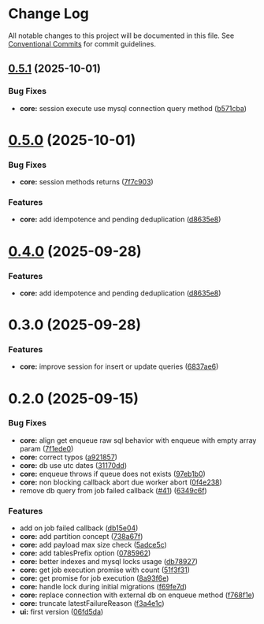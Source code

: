 # Change Log

All notable changes to this project will be documented in this file.
See [Conventional Commits](https://conventionalcommits.org) for commit guidelines.

## [0.5.1](https://github.com/serenis-health/mysql-queue/compare/0.5.0...0.5.1) (2025-10-01)

### Bug Fixes

* **core:** session execute use mysql connection query method ([b571cba](https://github.com/serenis-health/mysql-queue/commit/b571cba0877876955fb935fc0eb8d667eff66b5c))

# [0.5.0](https://github.com/serenis-health/mysql-queue/compare/0.3.0...0.5.0) (2025-10-01)

### Bug Fixes

* **core:** session methods returns ([7f7c903](https://github.com/serenis-health/mysql-queue/commit/7f7c90332d59b01d5c7f923b56df031b08a5eafd))

### Features

* **core:** add idempotence and pending deduplication ([d8635e8](https://github.com/serenis-health/mysql-queue/commit/d8635e8c5abcb2302acca41feffd4583fd4fa74e))

# [0.4.0](https://github.com/serenis-health/mysql-queue/compare/0.3.0...0.4.0) (2025-09-28)

### Features

* **core:** add idempotence and pending deduplication ([d8635e8](https://github.com/serenis-health/mysql-queue/commit/d8635e8c5abcb2302acca41feffd4583fd4fa74e))

# 0.3.0 (2025-09-28)

### Features

* **core:** improve session for insert or update queries ([6837ae6](https://github.com/serenis-health/mysql-queue/commit/6837ae65319dc4ee11415e9be07abe2ae8551cc0))

# 0.2.0 (2025-09-15)

### Bug Fixes

* **core:** align get enqueue raw sql behavior with enqueue with empty array param ([7f1ede0](https://github.com/serenis-health/mysql-queue/commit/7f1ede095fa0908877f6a5217350d990614016c3))
* **core:** correct typos ([a921857](https://github.com/serenis-health/mysql-queue/commit/a921857980779701a302821067b0285abc926ee0))
* **core:** db use utc dates ([31170dd](https://github.com/serenis-health/mysql-queue/commit/31170dd693258f28a389b01b49ee99c4529496ff))
* **core:** enqueue throws if queue does not exists ([97eb1b0](https://github.com/serenis-health/mysql-queue/commit/97eb1b020c0238c9e3ab22be5afe57b497c40946))
* **core:** non blocking callback abort due worker abort ([0f4e238](https://github.com/serenis-health/mysql-queue/commit/0f4e238babb7e87a45876e06e3500eac7b635395))
* remove db query from job failed callback ([#41](https://github.com/serenis-health/mysql-queue/issues/41)) ([6349c6f](https://github.com/serenis-health/mysql-queue/commit/6349c6f168c9f51dbe45437c194a276262793cb3))

### Features

* add on job failed callback ([db15e04](https://github.com/serenis-health/mysql-queue/commit/db15e0450bbea879cd1bfedd1746df4187fe4410))
* **core:** add partition concept ([738a67f](https://github.com/serenis-health/mysql-queue/commit/738a67fa0fcff99106b575db2bd06c3f12ada86b))
* **core:** add payload max size check ([5adce5c](https://github.com/serenis-health/mysql-queue/commit/5adce5c4e2b649436c4ef42ee6954cc14a4d702d))
* **core:** add tablesPrefix option ([0785962](https://github.com/serenis-health/mysql-queue/commit/0785962e746001c57e5a1567bdaf6f617faaa0d3))
* **core:** better indexes and mysql locks usage ([db78927](https://github.com/serenis-health/mysql-queue/commit/db78927a2685680a05fcc66b95f6ebdadd602741))
* **core:** get job execution promise with count ([51f3f31](https://github.com/serenis-health/mysql-queue/commit/51f3f31fa09734dcc86e410d625d25976ba57462))
* **core:** get promise for job execution ([8a93f6e](https://github.com/serenis-health/mysql-queue/commit/8a93f6ef1b05ef2c21f78e1030636aeca94d036a))
* **core:** handle lock during initial migrations ([f69fe7d](https://github.com/serenis-health/mysql-queue/commit/f69fe7dec90ccd30efab21adce29d4aa5d69cd40))
* **core:** replace connection with external db on enqueue method ([f768f1e](https://github.com/serenis-health/mysql-queue/commit/f768f1e04a0a04662463e94905b833faac99e1ca))
* **core:** truncate latestFailureReason ([f3a4e1c](https://github.com/serenis-health/mysql-queue/commit/f3a4e1c749f4fad6d0a75cac5fd67dbb6f11d8fd))
* **ui:** first version ([06fd5da](https://github.com/serenis-health/mysql-queue/commit/06fd5daf30f810c751a90ac0650b0cc1b2c3a91a))
